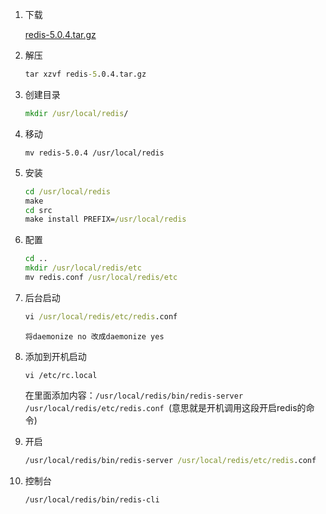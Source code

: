 1. 下载

   [redis-5.0.4.tar.gz](redis-5.0.4.tar.gz)

2. 解压

   ```cmd
   tar xzvf redis-5.0.4.tar.gz
   ```

3. 创建目录

   ```cmd
   mkdir /usr/local/redis/
   ```

   

4. 移动

   ```
   mv redis-5.0.4 /usr/local/redis
   ```

   

5. 安装

   ```cmd
   cd /usr/local/redis
   make
   cd src
   make install PREFIX=/usr/local/redis
   ```

   

6. 配置

   ```cmd
   cd ..
   mkdir /usr/local/redis/etc
   mv redis.conf /usr/local/redis/etc
   ```

   

7. 后台启动

   ```cmd
   vi /usr/local/redis/etc/redis.conf
   ```

   `将daemonize no 改成daemonize yes`

8. 添加到开机启动

   ```
   vi /etc/rc.local 
   ```

   在里面添加内容：`/usr/local/redis/bin/redis-server /usr/local/redis/etc/redis.conf `(意思就是开机调用这段开启redis的命令)

9. 开启

   ```cmd
   /usr/local/redis/bin/redis-server /usr/local/redis/etc/redis.conf 
   ```

   

10. 控制台

    ```cmd
    /usr/local/redis/bin/redis-cli
    ```

    